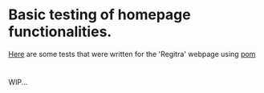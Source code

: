 ﻿# **Basic testing of homepage functionalities.**


[Here](https://github.com/regeras/Regitra-homepage-tests/blob/main/tests/regitra.test.js) are some tests that were written for the 'Regitra' webpage using [pom](https://github.com/regeras/Regitra-homepage-tests/blob/main/pages/homePage.js)
#
#
#
WIP...
